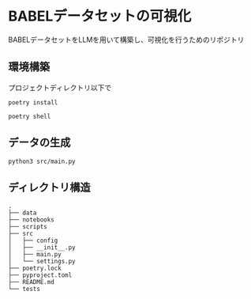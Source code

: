 # BABELデータセットの可視化
BABELデータセットをLLMを用いて構築し、可視化を行うためのリポジトリ

## 環境構築
プロジェクトディレクトリ以下で
```
poetry install
```
```
poetry shell
```

## データの生成
```
python3 src/main.py
```

## ディレクトリ構造
```text
.
├── data
├── notebooks
├── scripts
├── src
│   ├── config
│   ├── __init__.py
│   ├── main.py
│   └── settings.py
├── poetry.lock
├── pyproject.toml
├── README.md
└── tests
```
